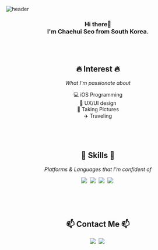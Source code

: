 ![header](https://capsule-render.vercel.app/api?type=waving&color=gradient&height=200&customColorList=3&text=Chaehui%20SEO&fontAlignY=45&desc=iOS%20Developer&descAlignY=25&descAlign=60&fontColor=394A58&fontSize=50)
<br>
<h3 align="center"> Hi there👋<br>I'm Chaehui Seo from South Korea.<br></h3>
<br>
<br>
<div align="center">
	<h2>🔥 Interest 🔥</h2>
	<p><i>What I'm passionate about</i></p>
</div>
<div align="center">
💻 iOS Programming<br>
🔎 UX/UI design<br>
📸 Taking Pictures<br>
✈️ Traveling<br>
</div>
<br>
<br>
<br>
<div align="center">
<h2>🚀 Skills 🚀</h2>
<p><i>Platforms & Languages that I'm confident of</i></p>
</div>
<p align="center">
  <img src="https://img.shields.io/badge/iOS-black?style=flat-square&logo=iOS&logoColor=white"/></a>&nbsp 
  <img src="https://img.shields.io/badge/Swift-FA7343?style=flat-square&logo=Swift&logoColor=white"/></a>&nbsp 
  <img src="https://img.shields.io/badge/Xcode-147EFB?style=flat-square&logo=Xcode&logoColor=white"/></a>&nbsp
  <img src="https://img.shields.io/badge/Firebase-FFCA28?style=flat-square&logo=Firebase&logoColor=white"/></a>&nbsp 
</p>
<br>
<br>
<br>
<h2 align="center">📫 Contact Me 📫</h2>
<p align="center">
  <a href="mailto:sch0991@gmail.com"><img src="https://img.shields.io/badge/Gmail-d14836?style=flat-square&logo=Gmail&logoColor=white&link=sch0991@gmail.com"/></a>&nbsp
  <a href="https://www.instagram.com/chaehihi_seo/"><img src="https://img.shields.io/badge/Instagram-E4405F?style=flat-square&logo=Instagram&logoColor=white&link=https://www.instagram.com/doingdoing.diary/"/></a>&nbsp
</p>
